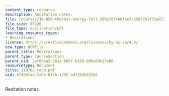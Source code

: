 ```yaml
---
content_type: resource
description: Recitation notes.
file: /courses/16-050-thermal-energy-fall-2002/87460fae7a656f7b1755ad7205b922b6_110702_rec9.pdf
file_size: 85326
file_type: application/pdf
learning_resource_types:
- Recitations
license: https://creativecommons.org/licenses/by-nc-sa/4.0/
ocw_type: OCWFile
parent_title: Recitations
parent_type: CourseSection
parent_uid: 2af60ea2-301a-605f-b399-896a0de17e88
resourcetype: Document
title: 110702_rec9.pdf
uid: 87460fae-7a65-6f7b-1755-ad7205b922b6
---
```

Recitation notes.